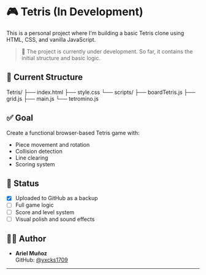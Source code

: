 # 🎮 Tetris (In Development)

This is a personal project where I'm building a basic Tetris clone using HTML, CSS, and vanilla JavaScript.

> 🔄 The project is currently under development. So far, it contains the initial structure and basic logic.

## 📁 Current Structure
Tetris/
├── index.html
├── style.css
└── scripts/
├── boardTetris.js
├── grid.js
├── main.js
└── tetromino.js

## ✅ Goal

Create a functional browser-based Tetris game with:
- Piece movement and rotation
- Collision detection
- Line clearing
- Scoring system

## 💾 Status

- [x] Uploaded to GitHub as a backup
- [ ] Full game logic
- [ ] Score and level system
- [ ] Visual polish and sound effects

## 🧑‍💻 Author

- **Ariel Muñoz**  
  GitHub: [@yxcks1709](https://github.com/yxcks1709)

---
